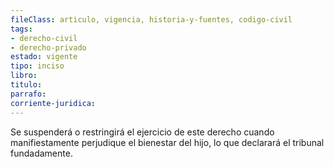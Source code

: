 ```yaml
---
fileClass: articulo, vigencia, historia-y-fuentes, codigo-civil
tags:
- derecho-civil
- derecho-privado
estado: vigente
tipo: inciso
libro:
titulo:
parrafo:
corriente-juridica:
---
```

Se suspenderá o restringirá el ejercicio de este derecho cuando manifiestamente perjudique el bienestar del hijo, lo que declarará el tribunal fundadamente.